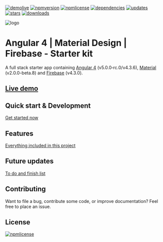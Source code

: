 [![demolive](https://img.shields.io/badge/demo-live-green.svg)](http://angular4.jerouw.nl/)
[![npmversion](https://img.shields.io/npm/v/ng4matfire.svg)]()
[![npmlicense](https://img.shields.io/npm/l/ng4matfire.svg)](https://github.com/jameschan888/Angular4MaterialDesign/blob/master/LICENSE/)
[![dependencies](https://img.shields.io/badge/dependencies-up%20to%20date-brightgreen.svg)](https://github.com/jameschan888/Angular4MaterialDesign/blob/master/package.json)
[![updates](https://img.shields.io/badge/updates-weekly-yellowgreen.svg)](https://github.com/jameschan888/Angular4MaterialDesign/commits/master)
[![stars](https://img.shields.io/github/stars/jameschan888/Angular4MaterialDesign.svg)](https://github.com/jameschan888/Angular4MaterialDesign/stargazers)
[![downloads](https://img.shields.io/npm/dm/ng4matfire.svg)]()

![logo](https://jerouw.nl/wp-content/uploads/2017/05/ngfbmd.png "Logo")  

# Angular 4 | Material Design | Firebase - Starter kit
A full stack starter app containing [Angular 4](https://angular.io) (v5.0.0‑rc.0/v4.3.6), [Material](https://material.io/) (v2.0.0-beta.8) and [Firebase](https://firebase.google.com/) (v4.3.0).

## [Live demo](http://angular4.jerouw.nl) 
   

## Quick start & Development
[Get started now](https://github.com/jameschan888/Angular4MaterialDesign/blob/master/docs/DEVELOPER.md)  

## Features
[Everything included in this project](https://github.com/jameschan888/Angular4MaterialDesign/blob/master/docs/FEATURES.md)  

## Future updates
[To do and finish list](https://github.com/jameschan888/Angular4MaterialDesign/blob/master/docs/TODO.md)  

## Contributing
Want to file a bug, contribute some code, or improve documentation? Feel free to place an issue.

## License
[![npmlicense](https://img.shields.io/npm/l/ng4matfire.svg)](https://github.com/jameschan888/Angular4MaterialDesign/blob/master/LICENSE/)